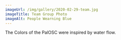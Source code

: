 ```yaml
---
imageUrl: /img/gallery/2020-02-29-team.jpg
imageTitle: Team Group Photo
imageAlt: People Wearning Blue
---
```

The Colors of the PalOSC were inspired by water flow.

